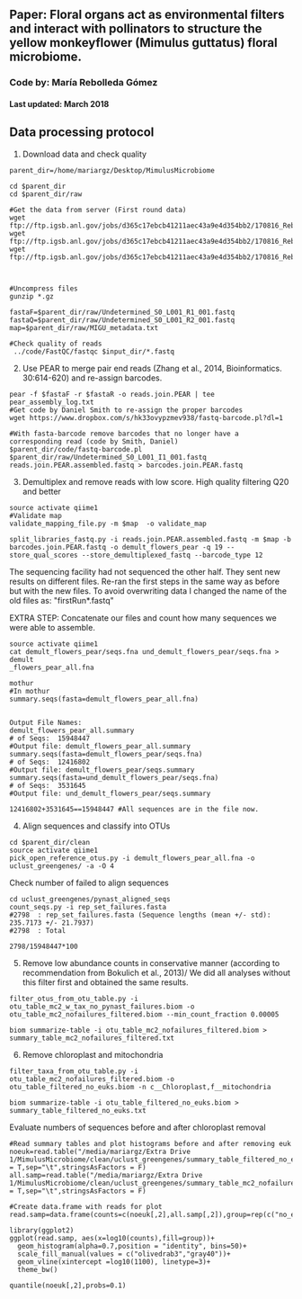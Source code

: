 ## Paper: Floral organs act as environmental filters and interact with pollinators to structure the yellow monkeyflower (Mimulus guttatus) floral microbiome. 
### Code by: María Rebolleda Gómez
#### Last updated: March 2018

## Data processing protocol
1. Download data and check quality
```{bash eval=FALSE}
parent_dir=/home/mariargz/Desktop/MimulusMicrobiome

cd $parent_dir
cd $parent_dir/raw

#Get the data from server (First round data)
wget ftp://ftp.igsb.anl.gov/jobs/d365c17ebcb41211aec43a9e4d354bb2/170816_RebolledaGomez_fastq/Undetermined_S0_L001_I1_001.fastq.gz
wget ftp://ftp.igsb.anl.gov/jobs/d365c17ebcb41211aec43a9e4d354bb2/170816_RebolledaGomez_fastq/Undetermined_S0_L001_R1_001.fastq.gz
wget ftp://ftp.igsb.anl.gov/jobs/d365c17ebcb41211aec43a9e4d354bb2/170816_RebolledaGomez_fastq/Undetermined_S0_L001_R2_001.fastq.gz



#Uncompress files 
gunzip *.gz

fastaF=$parent_dir/raw/Undetermined_S0_L001_R1_001.fastq
fastaQ=$parent_dir/raw/Undetermined_S0_L001_R2_001.fastq
map=$parent_dir/raw/MIGU_metadata.txt

#Check quality of reads
 ../code/FastQC/fastqc $input_dir/*.fastq

```


2. Use PEAR to merge pair end reads (Zhang et al., 2014, Bioinformatics. 30:614-620) and re-assign barcodes. 
```{bash eval=FALSE}
pear -f $fastaF -r $fastaR -o reads.join.PEAR | tee pear_assembly_log.txt
#Get code by Daniel Smith to re-assign the proper barcodes
wget https://www.dropbox.com/s/hk33ovypzmev938/fastq-barcode.pl?dl=1 

#With fasta-barcode remove barcodes that no longer have a corresponding read (code by Smith, Daniel)
$parent_dir/code/fastq-barcode.pl $parent_dir/raw/Undetermined_S0_L001_I1_001.fastq reads.join.PEAR.assembled.fastq > barcodes.join.PEAR.fastq

```

3. Demultiplex and remove reads with low score. High quality filtering Q20 and better
```{bash eval=FALSE}
source activate qiime1 
#Validate map
validate_mapping_file.py -m $map  -o validate_map

split_libraries_fastq.py -i reads.join.PEAR.assembled.fastq -m $map -b barcodes.join.PEAR.fastq -o demult_flowers_pear -q 19 --store_qual_scores --store_demultiplexed_fastq --barcode_type 12 
```

The sequencing facility had not sequenced the other half. They sent new results on different files. Re-ran the first steps in the same way as before but with the new files. To avoid overwriting data I changed the name of the old files as: "firstRun*.fastq"

EXTRA STEP: Concatenate our files and count how many sequences we were able to assemble.
```{bash eval=FALSE }
source activate qiime1
cat demult_flowers_pear/seqs.fna und_demult_flowers_pear/seqs.fna > demult
_flowers_pear_all.fna

mothur
#In mothur
summary.seqs(fasta=demult_flowers_pear_all.fna)


Output File Names: 
demult_flowers_pear_all.summary
# of Seqs:	15948447
#Output file: demult_flowers_pear_all.summary
summary.seqs(fasta=demult_flowers_pear/seqs.fna)
# of Seqs:	12416802
#Output file: demult_flowers_pear/seqs.summary
summary.seqs(fasta=und_demult_flowers_pear/seqs.fna)
# of Seqs:	3531645
#Output file: und_demult_flowers_pear/seqs.summary

```
```{r}
12416802+3531645==15948447 #All sequences are in the file now. 
```

4. Align sequences and classify into OTUs
```{bash  eval=FALSE}
cd $parent_dir/clean
source activate qiime1
pick_open_reference_otus.py -i demult_flowers_pear_all.fna -o uclust_greengenes/ -a -O 4 
```

Check number of failed to align sequences 
```{bash  eval=FALSE}
cd uclust_greengenes/pynast_aligned_seqs
count_seqs.py -i rep_set_failures.fasta
#2798  : rep_set_failures.fasta (Sequence lengths (mean +/- std): 235.7173 +/- 21.7937)
#2798  : Total
```
```{r}
2798/15948447*100
```

5. Remove low abundance counts in conservative manner (according to recommendation from Bokulich et al., 2013)/ We did all analyses without this filter first and obtained the same results. 
```{bash eval=FALSE}
filter_otus_from_otu_table.py -i otu_table_mc2_w_tax_no_pynast_failures.biom -o  otu_table_mc2_nofailures_filtered.biom --min_count_fraction 0.00005

biom summarize-table -i otu_table_mc2_nofailures_filtered.biom > summary_table_mc2_nofailures_filtered.txt
```

6. Remove chloroplast and mitochondria
```{bash eval=FALSE}
filter_taxa_from_otu_table.py -i otu_table_mc2_nofailures_filtered.biom -o otu_table_filtered_no_euks.biom -n c__Chloroplast,f__mitochondria

biom summarize-table -i otu_table_filtered_no_euks.biom > summary_table_filtered_no_euks.txt
```

Evaluate numbers of sequences before and after chloroplast removal
```{r}
#Read summary tables and plot histograms before and after removing euk
noeuk=read.table("/media/mariargz/Extra Drive 1/MimulusMicrobiome/clean/uclust_greengenes/summary_table_filtered_no_euks.csv",header = T,sep="\t",stringsAsFactors = F)
all.samp=read.table("/media/mariargz/Extra Drive 1/MimulusMicrobiome/clean/uclust_greengenes/summary_table_mc2_nofailures_filtered.csv",header = T,sep="\t",stringsAsFactors = F)

#Create data.frame with reads for plot
read.samp=data.frame(counts=c(noeuk[,2],all.samp[,2]),group=rep(c("no_euk","all"),each=length(all.samp[,2])))

library(ggplot2)
ggplot(read.samp, aes(x=log10(counts),fill=group))+
  geom_histogram(alpha=0.7,position = "identity", bins=50)+
  scale_fill_manual(values = c("olivedrab3","gray40"))+
  geom_vline(xintercept =log10(1100), linetype=3)+
  theme_bw()

quantile(noeuk[,2],probs=0.1)

```

